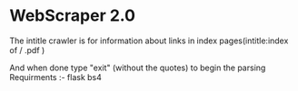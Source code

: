 # WebScraper 2.0

The intitle crawler is for information about links in index pages(intitle:index of / .pdf <name of the book>)
 
And when done type "exit" (without the quotes) to begin the parsing
 Requirments :-
 flask
 bs4
